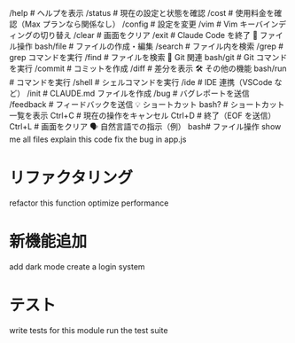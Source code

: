 /help # ヘルプを表示
/status # 現在の設定と状態を確認
/cost # 使用料金を確認（Max プランなら関係なし）
/config # 設定を変更
/vim # Vim キーバインディングの切り替え
/clear # 画面をクリア
/exit # Claude Code を終了
📁 ファイル操作
bash/file # ファイルの作成・編集
/search # ファイル内を検索
/grep # grep コマンドを実行
/find # ファイルを検索
🔄 Git 関連
bash/git # Git コマンドを実行
/commit # コミットを作成
/diff # 差分を表示
🛠️ その他の機能
bash/run # コマンドを実行
/shell # シェルコマンドを実行
/ide # IDE 連携（VSCode など）
/init # CLAUDE.md ファイルを作成
/bug # バグレポートを送信
/feedback # フィードバックを送信
💡 ショートカット
bash? # ショートカット一覧を表示
Ctrl+C # 現在の操作をキャンセル
Ctrl+D # 終了（EOF を送信）
Ctrl+L # 画面をクリア
🗣️ 自然言語での指示（例）
bash# ファイル操作
show me all files
explain this code
fix the bug in app.js

# リファクタリング

refactor this function
optimize performance

# 新機能追加

add dark mode
create a login system

# テスト

write tests for this module
run the test suite
